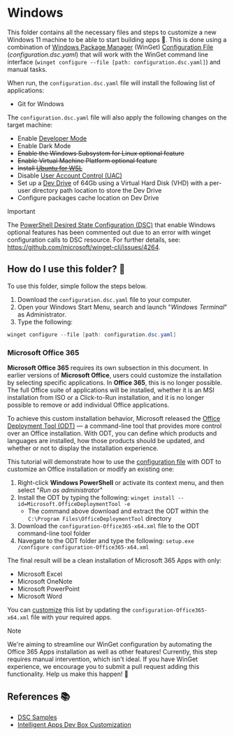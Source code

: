 # Windows

This folder contains all the necessary files and steps to customize a new Windows 11 machine to be able to start building apps 🚀. This is done using a combination of [Windows Package Manager](https://learn.microsoft.com/windows/package-manager/winget/) (WinGet) [Configuration File](https://learn.microsoft.com/windows/package-manager/configuration/) (*configuration.dsc.yaml*) that will work with the WinGet command line interface (`winget configure --file [path: configuration.dsc.yaml]`) and manual tasks.

When run, the `configuration.dsc.yaml` file will install the following list of applications:

* Git for Windows

The `configuration.dsc.yaml` file will also apply the following changes on the target machine:

* Enable [Developer Mode](https://learn.microsoft.com/windows/apps/get-started/developer-mode-features-and-debugging)
* Enable Dark Mode
* ~~Enable the Windows Subsystem for Linux optional feature~~
* ~~Enable Virtual Machine Platform optional feature~~
* ~~Install [Ubuntu for WSL](https://learn.microsoft.com/windows/wsl/)~~
* Disable [User Account Control (UAC)](https://learn.microsoft.com/windows/security/application-security/application-control/user-account-control/)
* Set up a [Dev Drive](https://learn.microsoft.com/windows/dev-drive/) of 64Gb using a Virtual Hard Disk (VHD) with a per-user directory path location to store the Dev Drive
* Configure packages cache location on Dev Drive

> [!IMPORTANT]
> The [PowerShell Desired State Configuration (DSC)](https://learn.microsoft.com/en-us/powershell/dsc/overview?view=dsc-2.0) that enable Windows optional features has been commented out due to an error with winget configuration calls to DSC resource. For further details, see: <https://github.com/microsoft/winget-cli/issues/4264>.

## How do I use this folder? 🤔

To use this folder, simple follow the steps below.

1. Download the `configuration.dsc.yaml` file to your computer.
2. Open your Windows Start Menu, search and launch "*Windows Terminal*" as Administrator.
3. Type the following:

```powershell
winget configure --file [path: configuration.dsc.yaml]
```

### Microsoft Office 365

**Microsoft Office 365** requires its own subsection in this document. In earlier versions of **Microsoft Office**, users could customize the installation by selecting specific applications. In **Office 365**, this is no longer possible. The full Office suite of applications will be installed, whether it is an MSI installation from ISO or a Click-to-Run installation, and it is no longer possible to remove or add individual Office applications.

To achieve this custom installation behavior, Microsoft released the [Office Deployment Tool (ODT)](https://learn.microsoft.com/microsoft-365-apps/deploy/overview-office-deployment-tool) — a command-line tool that provides more control over an Office installation. With ODT, you can define which products and languages are installed, how those products should be updated, and whether or not to display the installation experience.

This tutorial will demonstrate how to use the [configuration file](office/configuration-Office365-x64.xml) with ODT to customize an Office installation or modify an existing one:

1. Right-click **Windows PowerShell** or activate its context menu, and then select "*Run as administrator*"
2. Install the ODT by typing the following: `winget install --id=Microsoft.OfficeDeploymentTool -e`
    * The command above download and extract the ODT within the `C:\Program Files\OfficeDeploymentTool` directory
3. Download the `configuration-Office365-x64.xml` file to the ODT command-line tool folder
4. Navegate to the ODT folder and type the following: `setup.exe /configure configuration-Office365-x64.xml`

The final result will be a clean installation of Microsoft 365 Apps with only:

* Microsoft Excel
* Microsoft OneNote
* Microsoft PowerPoint
* Microsoft Word

You can [customize](https://learn.microsoft.com/microsoft-365-apps/deploy/office-deployment-tool-configuration-options) this list by updating the `configuration-Office365-x64.xml` file with your required apps.

>[!NOTE]
> We're aiming to streamline our WinGet configuration by automating the Office 365 Apps installation as well as other features! Currently, this step requires manual intervention, which isn't ideal. If you have WinGet experience, we encourage you to submit a pull request adding this functionality. Help us make this happen! 🥇

## References 📚

* [DSC Samples](https://github.com/microsoft/winget-dsc/tree/main/samples)
* [Intelligent Apps Dev Box Customization](https://github.com/microsoft/devcenter-examples/tree/main/devbox-intelligent-apps)
